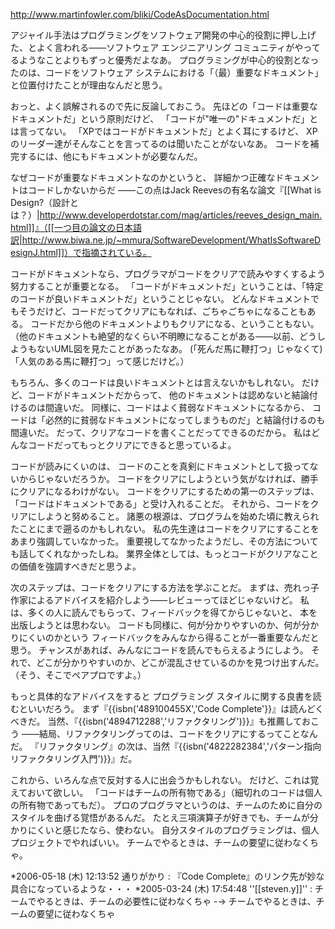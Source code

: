 http://www.martinfowler.com/bliki/CodeAsDocumentation.html

アジャイル手法はプログラミングをソフトウェア開発の中心的役割に押し上げた、とよく言われる——ソフトウェア エンジニアリング コミュニティがやってるようなことよりもずっと優秀だよなあ。
プログラミングが中心的役割となったのは、コードをソフトウェア システムにおける「（最）重要なドキュメント」と位置付けたことが理由なんだと思う。

おっと、よく誤解されるので先に反論しておこう。
先ほどの「コードは重要なドキュメントだ」という原則だけど、
「コードが"唯一の"ドキュメントだ」とは言ってない。
「XPではコードがドキュメントだ」とよく耳にするけど、
XPのリーダー達がそんなことを言ってるのは聞いたことがないなあ。
コードを補完するには、他にもドキュメントが必要なんだ。

なぜコードが重要なドキュメントなのかというと、
詳細かつ正確なドキュメントはコードしかないからだ
——この点はJack Reevesの有名な論文『[[What is Design?（設計とは？）|http://www.developerdotstar.com/mag/articles/reeves_design_main.html]]』（[[一つ目の論文の日本語訳|http://www.biwa.ne.jp/~mmura/SoftwareDevelopment/WhatIsSoftwareDesignJ.html]]）で指摘されている。

コードがドキュメントなら、プログラマがコードをクリアで読みやすくするよう努力することが重要となる。
「コードがドキュメントだ」ということは、「特定のコードが良いドキュメントだ」ということじゃない。
どんなドキュメントでもそうだけど、コードだってクリアにもなれば、ごちゃごちゃになることもある。
コードだから他のドキュメントよりもクリアになる、ということもない。
（他のドキュメントも絶望的なくらい不明瞭になることがある——以前、どうしようもないUML図を見たことがあったなあ。
(「死んだ馬に鞭打つ」じゃなくて)「人気のある馬に鞭打つ」って感じだけど。）

もちろん、多くのコードは良いドキュメントとは言えないかもしれない。
だけど、コードがドキュメントだからって、
他のドキュメントは認めないと結論付けるのは間違いだ。
同様に、コードはよく貧弱なドキュメントになるから、
コードは「必然的に貧弱なドキュメントになってしまうものだ」と結論付けるのも間違いだ。
だって、クリアなコードを書くことだってできるのだから。
私はどんなコードだってもっとクリアにできると思っているよ。

コードが読みにくいのは、
コードのことを真剣にドキュメントとして扱ってないからじゃないだろうか。
コードをクリアにしようという気がなければ、勝手にクリアになるわけがない。
コードをクリアにするための第一のステップは、
「コードはドキュメントである」と受け入れることだ。
それから、コードをクリアにしようと努めること。
諸悪の根源は、プログラムを始めた頃に教えられたことにまで遡るのかもしれない。
私の先生達はコードをクリアにすることをあまり強調していなかった。
重要視してなかったようだし、その方法についても話してくれなかったしね。
業界全体としては、もっとコードがクリアなことの価値を強調すべきだと思うよ。

次のステップは、コードをクリアにする方法を学ぶことだ。
まずは、売れっ子作家によるアドバイスを紹介しよう——レビューってほどじゃないけど。
私は、多くの人に読んでもらって、フィードバックを得てからじゃないと、
本を出版しようとは思わない。
コードも同様に、何が分かりやすいのか、何が分かりにくいのかという
フィードバックをみんなから得ることが一番重要なんだと思う。
チャンスがあれば、みんなにコードを読んでもらえるようにしよう。
それで、どこが分かりやすいのか、どこが混乱させているのかを見つけ出すんだ。
（そう、そこでペアプロですよ。）

もっと具体的なアドバイスをすると
プログラミング スタイルに関する良書を読むといいだろう。
まず『{{isbn('489100455X','Code Complete'}}』は読んどくべきだ。
当然、『{{isbn('4894712288','リファクタリング')}}』も推薦しておこう
——結局、リファクタリングってのは、コードをクリアにするってことなんだ。
『リファクタリング』の次は、当然『{{isbn('4822282384','パターン指向リファクタリング入門')}}』だ。


これから、いろんな点で反対する人に出会うかもしれない。
だけど、これは覚えておいて欲しい。
「コードはチームの所有物である」（細切れのコードは個人の所有物であってもだ）。 
プロのプログラマというのは、チームのために自分のスタイルを曲げる覚悟があるんだ。
たとえ三項演算子が好きでも、チームが分かりにくいと感じたなら、使わない。
自分スタイルのプログラミングは、個人プロジェクトでやればいい。
チームでやるときは、チームの要望に従わなくちゃ。


*2006-05-18 (木) 12:13:52 通りがかり : 『Code Complete』のリンク先が妙な具合になっているような・・・
*2005-03-24 (木) 17:54:48 ''[[steven.y]]'' : チームでやるときは、チームの必要性に従わなくちゃ -→ チームでやるときは、チームの要望に従わなくちゃ
